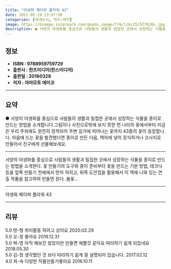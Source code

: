 ```yaml
---
title: "야생화 페이퍼 플라워 43"
date: 2021-05-19 13:57:58
categories: [국내도서, 취미-레저]
image: https://bimage.interpark.com/goods_image/7/6/1/6/251577616s.jpg
description: ● 서양의 야생화를 중심으로 사람들의 생활과 밀접한 곳에서 성장하는 식물을 종이로 만드는 방법을 소개합니다.그림이나 사진으로밖에 보지 못한 먼 나라의 꽃에서부터 지금은 우리 주위에도 완전히 정착되어 주변 길가에 피어나는 꽃까지 43종의 꽃이 등장합니다. 마음에 드는 꽃을 발견했다면 종
---
```


## **정보**

- **ISBN : 9788959759729**
- **출판사 : 한즈미디어(한스미디어)**
- **출판일 : 20160328**
- **저자 : 야마모토 에미코**

------



## **요약**

●  서양의 야생화를 중심으로 사람들의 생활과 밀접한 곳에서 성장하는 식물을 종이로 만드는 방법을 소개합니다.그림이나 사진으로밖에 보지 못한 먼 나라의 꽃에서부터 지금은 우리 주위에도 완전히 정착되어 주변 길가에 피어나는 꽃까지 43종의 꽃이 등장합니다. 마음에 드는 꽃을 발견했다면 종이로 만든 다음, 액자에 넣어 장식하거나 코사지로 만들어서 친구에게 선물해보세요.

------

서양의 야생화를 중심으로 사람들의 생활과 밀접한 곳에서 성장하는 식물을 종이로 만드는 방법을 소개한다. 꽃 만들기의 도구와 종이 준비부터 꽃을 만드는 기본 방법, 테크닉 등을 앞쪽 만들기 전에에서 먼저 익히고, 뒤쪽 도안집을 활용해서 이 책에 나와 있는 연출 작품을 참고하여 만들면 된다. 봄꽃... 

------


야생화 페이퍼 플라워 43 

------


## **리뷰** 

5.0 방-형 취미활동 하려고 샀어요 2020.02.29 <br/>5.0 오-정 좋아요 2019.12.31 <br/>5.0 박-영 아직 해보진 않았지만 만들면 예쁠것 같아요
따라하기 쉽게 되있네요 2018.05.30 <br/>5.0 김-정 생각했던 것 보다 따라하기 쉽게 잘 설명되어 있습니다. 2017.02.12 <br/>4.0 최-숙 다양한 작품만들기좋아요 2016.10.11 <br/>
